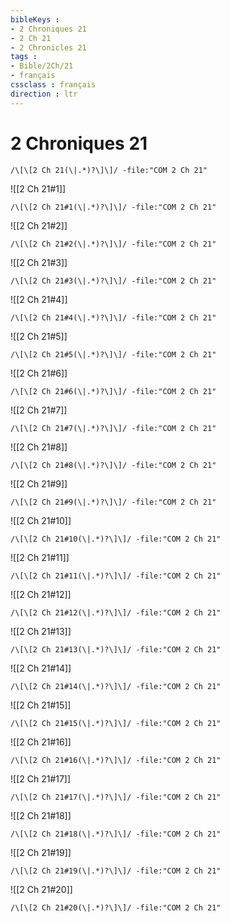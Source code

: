 ```yaml
---
bibleKeys : 
- 2 Chroniques 21
- 2 Ch 21
- 2 Chronicles 21
tags : 
- Bible/2Ch/21
- français
cssclass : français
direction : ltr
---
```


# 2 Chroniques 21

```query
/\[\[2 Ch 21(\|.*)?\]\]/ -file:"COM 2 Ch 21"
```



![[2 Ch 21#1]]

```query
/\[\[2 Ch 21#1(\|.*)?\]\]/ -file:"COM 2 Ch 21"
```

![[2 Ch 21#2]]

```query
/\[\[2 Ch 21#2(\|.*)?\]\]/ -file:"COM 2 Ch 21"
```

![[2 Ch 21#3]]

```query
/\[\[2 Ch 21#3(\|.*)?\]\]/ -file:"COM 2 Ch 21"
```

![[2 Ch 21#4]]

```query
/\[\[2 Ch 21#4(\|.*)?\]\]/ -file:"COM 2 Ch 21"
```

![[2 Ch 21#5]]

```query
/\[\[2 Ch 21#5(\|.*)?\]\]/ -file:"COM 2 Ch 21"
```

![[2 Ch 21#6]]

```query
/\[\[2 Ch 21#6(\|.*)?\]\]/ -file:"COM 2 Ch 21"
```

![[2 Ch 21#7]]

```query
/\[\[2 Ch 21#7(\|.*)?\]\]/ -file:"COM 2 Ch 21"
```

![[2 Ch 21#8]]

```query
/\[\[2 Ch 21#8(\|.*)?\]\]/ -file:"COM 2 Ch 21"
```

![[2 Ch 21#9]]

```query
/\[\[2 Ch 21#9(\|.*)?\]\]/ -file:"COM 2 Ch 21"
```

![[2 Ch 21#10]]

```query
/\[\[2 Ch 21#10(\|.*)?\]\]/ -file:"COM 2 Ch 21"
```

![[2 Ch 21#11]]

```query
/\[\[2 Ch 21#11(\|.*)?\]\]/ -file:"COM 2 Ch 21"
```

![[2 Ch 21#12]]

```query
/\[\[2 Ch 21#12(\|.*)?\]\]/ -file:"COM 2 Ch 21"
```

![[2 Ch 21#13]]

```query
/\[\[2 Ch 21#13(\|.*)?\]\]/ -file:"COM 2 Ch 21"
```

![[2 Ch 21#14]]

```query
/\[\[2 Ch 21#14(\|.*)?\]\]/ -file:"COM 2 Ch 21"
```

![[2 Ch 21#15]]

```query
/\[\[2 Ch 21#15(\|.*)?\]\]/ -file:"COM 2 Ch 21"
```

![[2 Ch 21#16]]

```query
/\[\[2 Ch 21#16(\|.*)?\]\]/ -file:"COM 2 Ch 21"
```

![[2 Ch 21#17]]

```query
/\[\[2 Ch 21#17(\|.*)?\]\]/ -file:"COM 2 Ch 21"
```

![[2 Ch 21#18]]

```query
/\[\[2 Ch 21#18(\|.*)?\]\]/ -file:"COM 2 Ch 21"
```

![[2 Ch 21#19]]

```query
/\[\[2 Ch 21#19(\|.*)?\]\]/ -file:"COM 2 Ch 21"
```

![[2 Ch 21#20]]

```query
/\[\[2 Ch 21#20(\|.*)?\]\]/ -file:"COM 2 Ch 21"
```

